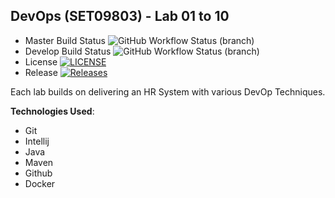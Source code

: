 ## DevOps (SET09803) - Lab 01 to 10
- Master Build Status ![GitHub Workflow Status (branch)](https://img.shields.io/github/actions/workflow/status/40736622/sem/main.yml?branch=master)
- Develop Build Status ![GitHub Workflow Status (branch)](https://img.shields.io/github/actions/workflow/status/40736622/sem/main.yml?branch=develop)
- License [![LICENSE](https://img.shields.io/github/license/40736622/sem.svg?style=flat-square)](https://github.com/40736622/sem/blob/master/LICENSE)
- Release [![Releases](https://img.shields.io/github/release/40736622/sem/all.svg?style=flat-square)](https://github.com/40736622/sem/releases)

Each lab builds on delivering an HR System with various DevOp Techniques.

**Technologies Used**:
- Git
- Intellij
- Java
- Maven
- Github
- Docker
